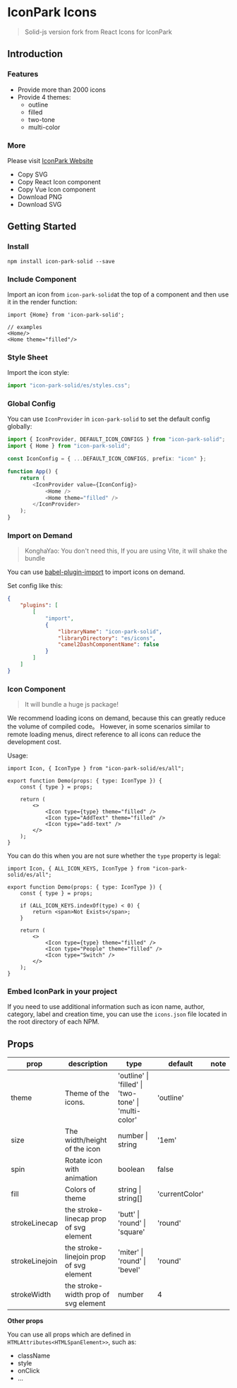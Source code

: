 # IconPark Icons

> Solid-js version fork from React Icons for IconPark

## Introduction

### Features

-   Provide more than 2000 icons
-   Provide 4 themes:
    -   outline
    -   filled
    -   two-tone
    -   multi-color

### More

Please visit [IconPark Website](http://iconpark.bytedance.com)

-   Copy SVG
-   Copy React Icon component
-   Copy Vue Icon component
-   Download PNG
-   Download SVG

## Getting Started

### Install

```
npm install icon-park-solid --save
```

### Include Component

Import an icon from `icon-park-solid`at the top of a component and then use it in the render function:

```
import {Home} from 'icon-park-solid';

// examples
<Home/>
<Home theme="filled"/>
```

### Style Sheet

Import the icon style:

```typescript
import "icon-park-solid/es/styles.css";
```

### Global Config

You can use `IconProvider` in `icon-park-solid` to set the default config globally:

```typescript jsx
import { IconProvider, DEFAULT_ICON_CONFIGS } from "icon-park-solid";
import { Home } from "icon-park-solid";

const IconConfig = { ...DEFAULT_ICON_CONFIGS, prefix: "icon" };

function App() {
    return (
        <IconProvider value={IconConfig}>
            <Home />
            <Home theme="filled" />
        </IconProvider>
    );
}
```

### Import on Demand

> KonghaYao: You don't need this, If you are using Vite, it will shake the bundle

You can use [babel-plugin-import](https://github.com/ant-design/babel-plugin-import) to import icons on demand.

Set config like this:

```json
{
    "plugins": [
        [
            "import",
            {
                "libraryName": "icon-park-solid",
                "libraryDirectory": "es/icons",
                "camel2DashComponentName": false
            }
        ]
    ]
}
```

### Icon Component

> It will bundle a huge js package!

We recommend loading icons on demand, because this can greatly reduce the volume of compiled code。
However, in some scenarios similar to remote loading menus, direct reference to all icons can reduce the development cost.

Usage:

```tsx
import Icon, { IconType } from "icon-park-solid/es/all";

export function Demo(props: { type: IconType }) {
    const { type } = props;

    return (
        <>
            <Icon type={type} theme="filled" />
            <Icon type="AddText" theme="filled" />
            <Icon type="add-text" />
        </>
    );
}
```

You can do this when you are not sure whether the `type` property is legal:

```tsx
import Icon, { ALL_ICON_KEYS, IconType } from "icon-park-solid/es/all";

export function Demo(props: { type: IconType }) {
    const { type } = props;

    if (ALL_ICON_KEYS.indexOf(type) < 0) {
        return <span>Not Exists</span>;
    }

    return (
        <>
            <Icon type={type} theme="filled" />
            <Icon type="People" theme="filled" />
            <Icon type="Switch" />
        </>
    );
}
```

### Embed IconPark in your project

If you need to use additional information such as icon name, author, category, label and creation time, you can use the `icons.json` file located in the root directory of each NPM.

## Props

| prop           | description                             | type                                                             | default        | note |
| -------------- | --------------------------------------- | ---------------------------------------------------------------- | -------------- | ---- |
| theme          | Theme of the icons.                     | 'outline' &#124; 'filled' &#124; 'two-tone' &#124; 'multi-color' | 'outline'      |
| size           | The width/height of the icon            | number &#124; string                                             | '1em'          |
| spin           | Rotate icon with animation              | boolean                                                          | false          |
| fill           | Colors of theme                         | string &#124; string[]                                           | 'currentColor' |
| strokeLinecap  | the stroke-linecap prop of svg element  | 'butt' &#124; 'round' &#124; 'square'                            | 'round'        |
| strokeLinejoin | the stroke-linejoin prop of svg element | 'miter' &#124; 'round' &#124; 'bevel'                            | 'round'        |
| strokeWidth    | the stroke-width prop of svg element    | number                                                           | 4              |

**Other props**

You can use all props which are defined in `HTMLAttributes<HTMLSpanElement>>`, such as:

-   className
-   style
-   onClick
-   ...
